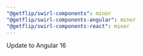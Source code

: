 ```yaml
---
"@getflip/swirl-components": minor
"@getflip/swirl-components-angular": minor
"@getflip/swirl-components-react": minor
---
```


Update to Angular 16
